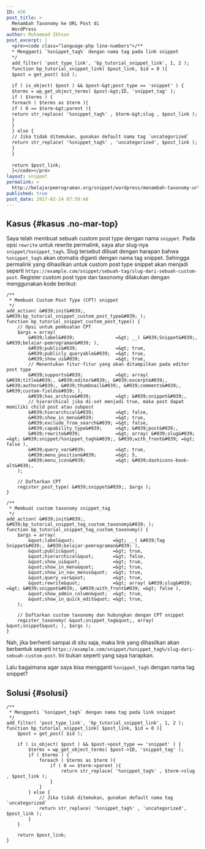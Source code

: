 ```yaml
---
ID: 436
post_title: >
  Menambah Taxonomy ke URL Post di
  WordPress
author: Muhammad Ikhsan
post_excerpt: |
  <pre><code class="language-php line-numbers">/**
  * Mengganti `%snippet_tag%` dengan nama tag pada link snippet
  */
  add_filter( 'post_type_link', 'bp_tutorial_snippet_link', 1, 2 );
  function bp_tutorial_snippet_link( $post_link, $id = 0 ){
  $post = get_post( $id );
  
  if ( is_object( $post ) && $post-&gt;post_type == 'snippet' ) {
  $terms = wp_get_object_terms( $post-&gt;ID, 'snippet_tag' );
  if ( $terms ) {
  foreach ( $terms as $term ){
  if ( 0 == $term-&gt;parent ){
  return str_replace( '%snippet_tag%' , $term-&gt;slug , $post_link );
  }
  }
  } else {
  // Jika tidak ditemukan, gunakan default nama tag `uncategorized`
  return str_replace( '%snippet_tag%' , 'uncategorized', $post_link );
  }
  }
  
  return $post_link;
  }</code></pre>
layout: snippet
permalink: >
  http://belajarpemrograman.org/snippet/wordpress/menambah-taxonomy-url-post-wordpress/
published: true
post_date: 2017-02-24 07:59:48
---
```

Kasus {#kasus .no-mar-top}
-----

Saya telah membuat sebuah custom post type dengan nama `snippet`. Pada opsi `rewrite` untuk rewrite permalink, saya atur slug-nya `snippet/%snippet_tag%`. Slug tersebut dibuat dengan harapan bahwa `%snippet_tag%` akan otomatis diganti dengan nama tag snippet. Sehingga permalink yang dihasilkan untuk custom post type snippet akan menjadi seperti `https://example.com/snippet/sebuah-tag/slug-dari-sebuah-custom-post`. Register custom post type dan taxonomy dilakukan dengan menggunakan kode berikut:

~~~~~~~~~~~~~~~~~~~~~~~~~~~~~~~~~~~~~~~~~~~~~~~~~~~~~~~~~~~~~~~~~~~~~~~~~~ {.language-php .line-numbers}
/**
 * Membuat Custom Post Type (CPT) snippet
 */
add_action( &#039;init&#039;, &#039;bp_tutorial_snippet_custom_post_type&#039; );
function bp_tutorial_snippet_custom_post_type() {
    // Opsi untuk pembuatan CPT
    $args = array(
        &#039;label&#039;               =&gt; __( &#039;Snippet&#039;, &#039;belajar-pemrograman&#039; ),
        &#039;public&#039;              =&gt; true,
        &#039;publicly_queryable&#039;  =&gt; true,
        &#039;show_ui&#039;             =&gt; true,
        // Menentukan fitur-fitur yang akan ditampilkan pada editor post type
        &#039;supports&#039;            =&gt; array( &#039;title&#039;, &#039;editor&#039;, &#039;excerpt&#039;, &#039;author&#039;, &#039;thumbnail&#039;, &#039;comments&#039;, &#039;custom-fields&#039; ),
        &#039;has_archive&#039;         =&gt; &#039;snippet&#039;,
        // hierarchical jika di-set menjadi true, maka post dapat memiliki child post atau subpost
        &#039;hierarchical&#039;        =&gt; false,
        &#039;show_in_menu&#039;        =&gt; true,
        &#039;exclude_from_search&#039; =&gt; false,
        &#039;capability_type&#039;     =&gt; &#039;post&#039;,
        &#039;rewrite&#039;             =&gt; array( &#039;slug&#039; =&gt; &#039;snippet/%snippet_tag%&#039;, &#039;with_front&#039; =&gt; false ),
        &#039;query_var&#039;           =&gt; true,
        &#039;menu_position&#039;       =&gt; 5,
        &#039;menu_icon&#039;           =&gt; &#039;dashicons-book-alt&#039;,
    );
 
    // Daftarkan CPT
    register_post_type( &#039;snippet&#039;, $args );
}
 
/**
 * Membuat custom taxonomy snippet_tag
 */
add_action( &#039;init&#039;, &#039;bp_tutorial_snippet_tag_custom_taxonomy&#039; );
function bp_tutorial_snippet_tag_custom_taxonomy() {
    $args = array(
        &quot;label&quot;              =&gt; __( &#039;Tag Snippet&#039;, &#039;belajar-pemrograman&#039; ),
        &quot;public&quot;             =&gt; true,
        &quot;hierarchical&quot;       =&gt; false,
        &quot;show_ui&quot;            =&gt; true,
        &quot;show_in_menu&quot;       =&gt; true,
        &quot;show_in_nav_menus&quot;  =&gt; true,
        &quot;query_var&quot;          =&gt; true,
        &quot;rewrite&quot;            =&gt; array( &#039;slug&#039; =&gt; &#039;snippet&#039;, &#039;with_front&#039; =&gt; false ),
        &quot;show_admin_column&quot;  =&gt; true,
        &quot;show_in_quick_edit&quot; =&gt; true,
    );
 
    // Daftarkan custom taxonomy dan hubungkan dengan CPT snippet
    register_taxonomy( &quot;snippet_tag&quot;, array( &quot;snippet&quot; ), $args );
}
~~~~~~~~~~~~~~~~~~~~~~~~~~~~~~~~~~~~~~~~~~~~~~~~~~~~~~~~~~~~~~~~~~~~~~~~~~

Nah, jika berhenti sampai di situ saja, maka link yang dihasilkan akan berbentuk seperti `https://example.com/snippet/%snippet_tag%/slug-dari-sebuah-custom-post`. Ini bukan seperti yang saya harapkan.

Lalu bagaimana agar saya bisa mengganti `%snippet_tag%` dengan nama tag snippet?

Solusi {#solusi}
------

~~~~~~~~~~~~~~~~~~~~~~~~~~~~~~~~~~~~~~~~~~~~~~~~~~~~~~~~~~~~~~~~~~~~~~~~~~ {.language-php .line-numbers}
/**
 * Mengganti `%snippet_tag%` dengan nama tag pada link snippet
 */
add_filter( 'post_type_link', 'bp_tutorial_snippet_link', 1, 2 );
function bp_tutorial_snippet_link( $post_link, $id = 0 ){
    $post = get_post( $id );
 
    if ( is_object( $post ) && $post->post_type == 'snippet' ) {
        $terms = wp_get_object_terms( $post->ID, 'snippet_tag' );
        if ( $terms ) {
            foreach ( $terms as $term ){
                if ( 0 == $term->parent ){
                    return str_replace( '%snippet_tag%' , $term->slug , $post_link );
                }
            }
        } else {
            // Jika tidak ditemukan, gunakan default nama tag `uncategorized`
            return str_replace( '%snippet_tag%' , 'uncategorized', $post_link );
        }
    }
 
    return $post_link;
}
~~~~~~~~~~~~~~~~~~~~~~~~~~~~~~~~~~~~~~~~~~~~~~~~~~~~~~~~~~~~~~~~~~~~~~~~~~